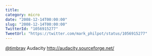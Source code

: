```yaml
---
title: 
category: micro
date: "2008-12-14T00:00:00"
slug: "2008-12-14T00:00:00"
TwitterId: "1056915277"
TweetUrl: "https://twitter.com/mark_philpot/status/1056915277"
---
```


[@timbray](https://twitter.com/timbray) Audacity
http://audacity.sourceforge.net/
